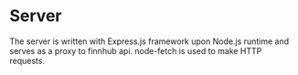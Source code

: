 # Server

The server is written with Express.js framework upon Node.js runtime and serves as a proxy to finnhub api. node-fetch is used to make HTTP requests. 
